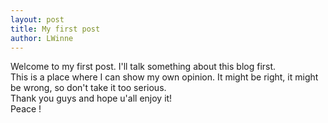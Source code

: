 ```yaml
---
layout: post
title: My first post
author: LWinne
---
```


Welcome to my first post. I'll talk something about this blog first. <br/>
This is a place where I can show my own opinion. It might be right, it might be wrong, so don't take it too serious. <br/>
Thank you guys and hope u'all enjoy it! <br>
Peace !
